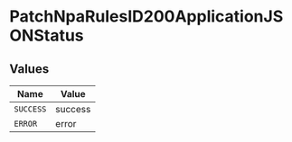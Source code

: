 # PatchNpaRulesID200ApplicationJSONStatus


## Values

| Name      | Value     |
| --------- | --------- |
| `SUCCESS` | success   |
| `ERROR`   | error     |